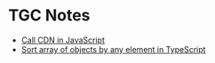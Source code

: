 # TGC Notes

- [Call CDN in JavaScript](./call_cdn_in_javascript/index.md)
- [Sort array of objects by any element in TypeScript](./sort_array_of_objects_by_any_element_in_typescript/index.md)
